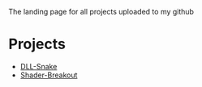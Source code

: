 The landing page for all projects uploaded to my github

# Projects
- [DLL-Snake](https://grin0021.github.io/DLL-Snake)
- [Shader-Breakout](https://grin0021.github.io/Shader-Breakout)
